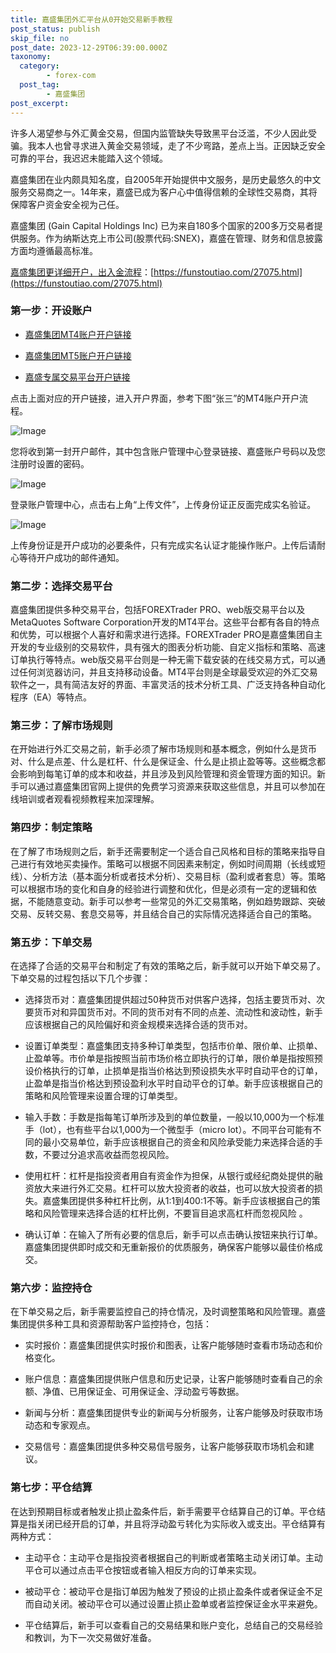 ```yaml
---
title: 嘉盛集团外汇平台从0开始交易新手教程
post_status: publish
skip_file: no
post_date: 2023-12-29T06:39:00.000Z
taxonomy:
  category:
        - forex-com
  post_tag:
        - 嘉盛集团
post_excerpt: 
---
```

许多人渴望参与外汇黄金交易，但国内监管缺失导致黑平台泛滥，不少人因此受骗。我本人也曾寻求进入黄金交易领域，走了不少弯路，差点上当。正因缺乏安全可靠的平台，我迟迟未能踏入这个领域。

嘉盛集团在业内颇具知名度，自2005年开始提供中文服务，是历史最悠久的中文服务交易商之一。14年来，嘉盛已成为客户心中值得信赖的全球性交易商，其将保障客户资金安全视为己任。

嘉盛集团 (Gain Capital Holdings Inc) 已为来自180多个国家的200多万交易者提供服务。作为纳斯达克上市公司(股票代码:SNEX)，嘉盛在管理、财务和信息披露方面均遵循最高标准。

[嘉盛集团更详细开户，出入金流程](https://funstoutiao.com/27075.html)：[https://funstoutiao.com/27075.html](https://funstoutiao.com/27075.html)

### 第一步：开设账户

* [嘉盛集团MT4账户开户链接](https://s.ssgg.net/jsmt4)

* [嘉盛集团MT5账户开户链接](https://s.ssgg.net/jsmt5)

* [嘉盛专属交易平台开户链接](https://s.ssgg.net/js)

点击上面对应的开户链接，进入开户界面，参考下图“张三”的MT4账户开户流程。

![Image](https://prod-files-secure.s3.us-west-2.amazonaws.com/39ed1227-6d7d-4570-be36-9ccd4a2c4241/7a167aea-686b-400d-af59-4e18eb607a40/640.png?X-Amz-Algorithm=AWS4-HMAC-SHA256&X-Amz-Content-Sha256=UNSIGNED-PAYLOAD&X-Amz-Credential=ASIAZI2LB466XU52CT23%2F20250219%2Fus-west-2%2Fs3%2Faws4_request&X-Amz-Date=20250219T161310Z&X-Amz-Expires=3600&X-Amz-Security-Token=IQoJb3JpZ2luX2VjEHsaCXVzLXdlc3QtMiJHMEUCIQCqJbuS25MY5QWJCSDf7YBxi3EQIkOF5ZyfJ0MrfYSj1QIgWj3OYIYtL5Pk4gV17XhNt2SpSAJUu4nOLt8%2BrxMUBDIqiAQIpP%2F%2F%2F%2F%2F%2F%2F%2F%2F%2FARAAGgw2Mzc0MjMxODM4MDUiDKcETB28j1zuUh6GOSrcAzwc7blmf5igLlgqKw3EDWQGQWImTv8KJ3C%2BqqsEorOm97u17in3lbtABqyh2v8I4VQqFP%2Bx8PsOzpMaL7y8JKBG4En3XUGpwT2Zyjrx1YUO7Wf6dwPNSMd%2BBE65W7ac%2FPxCL0wqHUGfBrckz2Efn%2F66gVQ1%2F6LitAqGn1CZe5nGqHBWOJBsNVqWh2OEy89V4G%2BjUCeNUIVtV79mUSbdxA9lBCZEBJ6%2B9Xh%2F2jx%2FBWFAShZ2rZxXbYA564k%2F1HYYPSKbw9yKmktznV5IMT2aQXsdn%2FpWX7k3zOEznWuqLVQLiJvQg%2B8mbYXYSRNXVF2tjJe%2BD4Q1nANFcVbyQfP3pJqTrSU6iHPZ5PYC8Qfi0cnYXiqm4C%2BBb1m09%2FrjQ6J732v2Nucg80K4zLTF6TMiPPLZ47d12%2F6nRPpEYxj2xEgcqzrPsMr5D7S488aKvfaRO0R65rVPyAhJ6K6PEjFRyTI%2BAPn11wzfICef8XuTMtEk%2F6j49xsr7JZzC%2BK65za%2B9xxQQ6YmmQ8t%2F4Lm9mGf4j6xVVlL0I1PzEUNe2lqN0GelAudr0piNhKVHnMzbQgvShXK2MTnnXhUULis%2BHgT%2Fa6fOZ0VyreWJDjB4gHgdwEXxIqw5qGrKZfvcuk3MM751r0GOqUBH6BCe%2Bu8sx8hm17M6vmHFeMjvOhPMkgT0rrPcSQbzr8%2B8g3pMhW9O6480rvqhTzyGGBcW4FhusgrwyNg0EbgVQsWCyus%2FJc3VkMUA8HPYYosVlnolm6bNlFXEmXb4W54ZAiAnZTPOME7NxhprFSClJ1dfQCMqhjAcmXNPWvsFuQGLnIrlGG9%2BLy5kb25G13rHtR31ov%2F1900tG54MqUNI85PphvV&X-Amz-Signature=2f56a50f3fefa8acb3b93a86075b9760cdd70e486a7e6ca811070e419e7b8034&X-Amz-SignedHeaders=host&x-id=GetObject)

您将收到第一封开户邮件，其中包含账户管理中心登录链接、嘉盛账户号码以及您注册时设置的密码。

![Image](https://prod-files-secure.s3.us-west-2.amazonaws.com/39ed1227-6d7d-4570-be36-9ccd4a2c4241/eaa1c6b3-2877-4284-a0e1-530e222c27fb/image.png?X-Amz-Algorithm=AWS4-HMAC-SHA256&X-Amz-Content-Sha256=UNSIGNED-PAYLOAD&X-Amz-Credential=ASIAZI2LB466XU52CT23%2F20250219%2Fus-west-2%2Fs3%2Faws4_request&X-Amz-Date=20250219T161310Z&X-Amz-Expires=3600&X-Amz-Security-Token=IQoJb3JpZ2luX2VjEHsaCXVzLXdlc3QtMiJHMEUCIQCqJbuS25MY5QWJCSDf7YBxi3EQIkOF5ZyfJ0MrfYSj1QIgWj3OYIYtL5Pk4gV17XhNt2SpSAJUu4nOLt8%2BrxMUBDIqiAQIpP%2F%2F%2F%2F%2F%2F%2F%2F%2F%2FARAAGgw2Mzc0MjMxODM4MDUiDKcETB28j1zuUh6GOSrcAzwc7blmf5igLlgqKw3EDWQGQWImTv8KJ3C%2BqqsEorOm97u17in3lbtABqyh2v8I4VQqFP%2Bx8PsOzpMaL7y8JKBG4En3XUGpwT2Zyjrx1YUO7Wf6dwPNSMd%2BBE65W7ac%2FPxCL0wqHUGfBrckz2Efn%2F66gVQ1%2F6LitAqGn1CZe5nGqHBWOJBsNVqWh2OEy89V4G%2BjUCeNUIVtV79mUSbdxA9lBCZEBJ6%2B9Xh%2F2jx%2FBWFAShZ2rZxXbYA564k%2F1HYYPSKbw9yKmktznV5IMT2aQXsdn%2FpWX7k3zOEznWuqLVQLiJvQg%2B8mbYXYSRNXVF2tjJe%2BD4Q1nANFcVbyQfP3pJqTrSU6iHPZ5PYC8Qfi0cnYXiqm4C%2BBb1m09%2FrjQ6J732v2Nucg80K4zLTF6TMiPPLZ47d12%2F6nRPpEYxj2xEgcqzrPsMr5D7S488aKvfaRO0R65rVPyAhJ6K6PEjFRyTI%2BAPn11wzfICef8XuTMtEk%2F6j49xsr7JZzC%2BK65za%2B9xxQQ6YmmQ8t%2F4Lm9mGf4j6xVVlL0I1PzEUNe2lqN0GelAudr0piNhKVHnMzbQgvShXK2MTnnXhUULis%2BHgT%2Fa6fOZ0VyreWJDjB4gHgdwEXxIqw5qGrKZfvcuk3MM751r0GOqUBH6BCe%2Bu8sx8hm17M6vmHFeMjvOhPMkgT0rrPcSQbzr8%2B8g3pMhW9O6480rvqhTzyGGBcW4FhusgrwyNg0EbgVQsWCyus%2FJc3VkMUA8HPYYosVlnolm6bNlFXEmXb4W54ZAiAnZTPOME7NxhprFSClJ1dfQCMqhjAcmXNPWvsFuQGLnIrlGG9%2BLy5kb25G13rHtR31ov%2F1900tG54MqUNI85PphvV&X-Amz-Signature=8b5028a8bb880ef7a7dd952378f520ff683b2e7e28b215a175755b41b235ef73&X-Amz-SignedHeaders=host&x-id=GetObject)

登录账户管理中心，点击右上角“上传文件”，上传身份证正反面完成实名验证。

![Image](https://prod-files-secure.s3.us-west-2.amazonaws.com/39ed1227-6d7d-4570-be36-9ccd4a2c4241/54090639-09fc-46b4-a135-e0289f707147/image.png?X-Amz-Algorithm=AWS4-HMAC-SHA256&X-Amz-Content-Sha256=UNSIGNED-PAYLOAD&X-Amz-Credential=ASIAZI2LB466XU52CT23%2F20250219%2Fus-west-2%2Fs3%2Faws4_request&X-Amz-Date=20250219T161310Z&X-Amz-Expires=3600&X-Amz-Security-Token=IQoJb3JpZ2luX2VjEHsaCXVzLXdlc3QtMiJHMEUCIQCqJbuS25MY5QWJCSDf7YBxi3EQIkOF5ZyfJ0MrfYSj1QIgWj3OYIYtL5Pk4gV17XhNt2SpSAJUu4nOLt8%2BrxMUBDIqiAQIpP%2F%2F%2F%2F%2F%2F%2F%2F%2F%2FARAAGgw2Mzc0MjMxODM4MDUiDKcETB28j1zuUh6GOSrcAzwc7blmf5igLlgqKw3EDWQGQWImTv8KJ3C%2BqqsEorOm97u17in3lbtABqyh2v8I4VQqFP%2Bx8PsOzpMaL7y8JKBG4En3XUGpwT2Zyjrx1YUO7Wf6dwPNSMd%2BBE65W7ac%2FPxCL0wqHUGfBrckz2Efn%2F66gVQ1%2F6LitAqGn1CZe5nGqHBWOJBsNVqWh2OEy89V4G%2BjUCeNUIVtV79mUSbdxA9lBCZEBJ6%2B9Xh%2F2jx%2FBWFAShZ2rZxXbYA564k%2F1HYYPSKbw9yKmktznV5IMT2aQXsdn%2FpWX7k3zOEznWuqLVQLiJvQg%2B8mbYXYSRNXVF2tjJe%2BD4Q1nANFcVbyQfP3pJqTrSU6iHPZ5PYC8Qfi0cnYXiqm4C%2BBb1m09%2FrjQ6J732v2Nucg80K4zLTF6TMiPPLZ47d12%2F6nRPpEYxj2xEgcqzrPsMr5D7S488aKvfaRO0R65rVPyAhJ6K6PEjFRyTI%2BAPn11wzfICef8XuTMtEk%2F6j49xsr7JZzC%2BK65za%2B9xxQQ6YmmQ8t%2F4Lm9mGf4j6xVVlL0I1PzEUNe2lqN0GelAudr0piNhKVHnMzbQgvShXK2MTnnXhUULis%2BHgT%2Fa6fOZ0VyreWJDjB4gHgdwEXxIqw5qGrKZfvcuk3MM751r0GOqUBH6BCe%2Bu8sx8hm17M6vmHFeMjvOhPMkgT0rrPcSQbzr8%2B8g3pMhW9O6480rvqhTzyGGBcW4FhusgrwyNg0EbgVQsWCyus%2FJc3VkMUA8HPYYosVlnolm6bNlFXEmXb4W54ZAiAnZTPOME7NxhprFSClJ1dfQCMqhjAcmXNPWvsFuQGLnIrlGG9%2BLy5kb25G13rHtR31ov%2F1900tG54MqUNI85PphvV&X-Amz-Signature=d7beb3c843403de4debf81b7b21eefe6df0beb26ca929ef0835066b5ed3ed1d3&X-Amz-SignedHeaders=host&x-id=GetObject)

上传身份证是开户成功的必要条件，只有完成实名认证才能操作账户。上传后请耐心等待开户成功的邮件通知。

### 第二步：选择交易平台

嘉盛集团提供多种交易平台，包括FOREXTrader PRO、web版交易平台以及MetaQuotes Software Corporation开发的MT4平台。这些平台都有各自的特点和优势，可以根据个人喜好和需求进行选择。FOREXTrader PRO是嘉盛集团自主开发的专业级别的交易软件，具有强大的图表分析功能、自定义指标和策略、高速订单执行等特点。web版交易平台则是一种无需下载安装的在线交易方式，可以通过任何浏览器访问，并且支持移动设备。MT4平台则是全球最受欢迎的外汇交易软件之一，具有简洁友好的界面、丰富灵活的技术分析工具、广泛支持各种自动化程序（EA）等特点。

### 第三步：了解市场规则

在开始进行外汇交易之前，新手必须了解市场规则和基本概念，例如什么是货币对、什么是点差、什么是杠杆、什么是保证金、什么是止损止盈等等。这些概念都会影响到每笔订单的成本和收益，并且涉及到风险管理和资金管理方面的知识。新手可以通过嘉盛集团官网上提供的免费学习资源来获取这些信息，并且可以参加在线培训或者观看视频教程来加深理解。

### 第四步：制定策略

在了解了市场规则之后，新手还需要制定一个适合自己风格和目标的策略来指导自己进行有效地买卖操作。策略可以根据不同因素来制定，例如时间周期（长线或短线）、分析方法（基本面分析或者技术分析）、交易目标（盈利或者套息）等。策略可以根据市场的变化和自身的经验进行调整和优化，但是必须有一定的逻辑和依据，不能随意变动。新手可以参考一些常见的外汇交易策略，例如趋势跟踪、突破交易、反转交易、套息交易等，并且结合自己的实际情况选择适合自己的策略。

### 第五步：下单交易

在选择了合适的交易平台和制定了有效的策略之后，新手就可以开始下单交易了。下单交易的过程包括以下几个步骤：

* 选择货币对：嘉盛集团提供超过50种货币对供客户选择，包括主要货币对、次要货币对和异国货币对。不同的货币对有不同的点差、流动性和波动性，新手应该根据自己的风险偏好和资金规模来选择合适的货币对。

* 设置订单类型：嘉盛集团支持多种订单类型，包括市价单、限价单、止损单、止盈单等。市价单是指按照当前市场价格立即执行的订单，限价单是指按照预设价格执行的订单，止损单是指当价格达到预设损失水平时自动平仓的订单，止盈单是指当价格达到预设盈利水平时自动平仓的订单。新手应该根据自己的策略和风险管理来设置合理的订单类型。

* 输入手数：手数是指每笔订单所涉及到的单位数量，一般以10,000为一个标准手（lot），也有些平台以1,000为一个微型手（micro lot）。不同平台可能有不同的最小交易单位，新手应该根据自己的资金和风险承受能力来选择合适的手数，不要过分追求高收益而忽视风险。

* 使用杠杆：杠杆是指投资者用自有资金作为担保，从银行或经纪商处提供的融资放大来进行外汇交易。杠杆可以放大投资者的收益，也可以放大投资者的损失。嘉盛集团提供多种杠杆比例，从1:1到400:1不等。新手应该根据自己的策略和风险管理来选择合适的杠杆比例，不要盲目追求高杠杆而忽视风险 。

* 确认订单：在输入了所有必要的信息后，新手可以点击确认按钮来执行订单。嘉盛集团提供即时成交和无重新报价的优质服务，确保客户能够以最佳价格成交。

### 第六步：监控持仓

在下单交易之后，新手需要监控自己的持仓情况，及时调整策略和风险管理。嘉盛集团提供多种工具和资源帮助客户监控持仓，包括：

* 实时报价：嘉盛集团提供实时报价和图表，让客户能够随时查看市场动态和价格变化。

* 账户信息：嘉盛集团提供账户信息和历史记录，让客户能够随时查看自己的余额、净值、已用保证金、可用保证金、浮动盈亏等数据。

* 新闻与分析：嘉盛集团提供专业的新闻与分析服务，让客户能够及时获取市场动态和专家观点。

* 交易信号：嘉盛集团提供多种交易信号服务，让客户能够获取市场机会和建议。

### 第七步：平仓结算

在达到预期目标或者触发止损止盈条件后，新手需要平仓结算自己的订单。平仓结算是指关闭已经开启的订单，并且将浮动盈亏转化为实际收入或支出。平仓结算有两种方式：

* 主动平仓：主动平仓是指投资者根据自己的判断或者策略主动关闭订单。主动平仓可以通过点击平仓按钮或者输入相反方向的订单来实现。

* 被动平仓：被动平仓是指订单因为触发了预设的止损止盈条件或者保证金不足而自动关闭。被动平仓可以通过设置止损止盈单或者监控保证金水平来避免。

* 平仓结算后，新手可以查看自己的交易结果和账户变化，总结自己的交易经验和教训，为下一次交易做好准备。